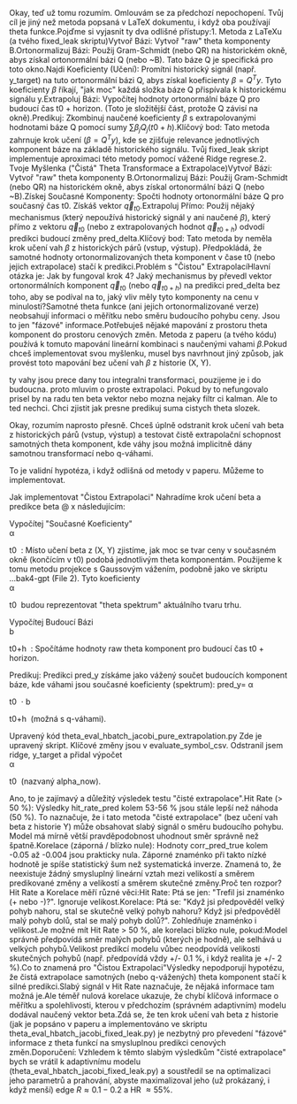 Okay, teď už tomu rozumím. Omlouvám se za předchozí nepochopení. Tvůj cíl je jiný než metoda popsaná v LaTeX dokumentu, i když oba používají theta funkce.Pojďme si vyjasnit ty dva odlišné přístupy:1. Metoda z LaTeXu (a tvého fixed_leak skriptu)Vytvoř Bázi: Vytvoř "raw" theta komponenty B.Ortonormalizuj Bázi: Použij Gram-Schmidt (nebo QR) na historickém okně, abys získal ortonormální bázi Q (nebo ~B). Tato báze Q je specifická pro toto okno.Najdi Koeficienty (Učení): Promítni historický signál (např. y_target) na tuto ortonormální bázi Q, abys získal koeficienty $\beta = Q^T y$. Tyto koeficienty $\beta$ říkají, "jak moc" každá složka báze Q přispívala k historickému signálu y.Extrapoluj Bázi: Vypočítej hodnoty ortonormální báze Q pro budoucí čas t0 + horizon. (Toto je složitější část, protože Q závisí na okně).Predikuj: Zkombinuj naučené koeficienty $\beta$ s extrapolovanými hodnotami báze Q pomocí sumy $\sum \beta_j Q_j(t0+h)$.Klíčový bod: Tato metoda zahrnuje krok učení ($\beta = Q^T y$), kde se zjišťuje relevance jednotlivých komponent báze na základě historického signálu. Tvůj fixed_leak skript implementuje aproximaci této metody pomocí vážené Ridge regrese.2. Tvoje Myšlenka ("Čistá" Theta Transformace a Extrapolace)Vytvoř Bázi: Vytvoř "raw" theta komponenty B.Ortonormalizuj Bázi: Použij Gram-Schmidt (nebo QR) na historickém okně, abys získal ortonormální bázi Q (nebo ~B).Získej Současné Komponenty: Spočti hodnoty ortonormální báze Q pro současný čas t0. Získáš vektor $\vec{q}_{t0}$.Extrapoluj Přímo: Použij nějaký mechanismus (který nepoužívá historický signál y ani naučené $\beta$), který přímo z vektoru $\vec{q}_{t0}$ (nebo z extrapolovaných hodnot $\vec{q}_{t0+h}$) odvodí predikci budoucí změny pred_delta.Klíčový bod: Tato metoda by neměla krok učení vah $\beta$ z historických párů (vstup, výstup). Předpokládá, že samotné hodnoty ortonormalizovaných theta komponent v čase t0 (nebo jejich extrapolace) stačí k predikci.Problém s "Čistou" ExtrapolacíHlavní otázka je: Jak by fungoval krok 4? Jaký mechanismus by převedl vektor ortonormálních komponent $\vec{q}_{t0}$ (nebo $\vec{q}_{t0+h}$) na predikci pred_delta bez toho, aby se podíval na to, jaký vliv měly tyto komponenty na cenu v minulosti?Samotné theta funkce (ani jejich ortonormalizované verze) neobsahují informaci o měřítku nebo směru budoucího pohybu ceny. Jsou to jen "fázové" informace.Potřebuješ nějaké mapování z prostoru theta komponent do prostoru cenových změn. Metoda z paperu (a tvého kódu) používá k tomuto mapování lineární kombinaci s naučenými vahami $\beta$.Pokud chceš implementovat svou myšlenku, musel bys navrhnout jiný způsob, jak provést toto mapování bez učení vah $\beta$ z historie (X, Y).


ty vahy jsou prece dany tou integralni transformaci, pouzijeme je i do budoucna. proto mluvim o proste extrapolaci. Pokud by to nefungovalo prisel by na radu ten beta vektor nebo mozna nejaky filtr ci kalman. Ale to ted nechci. Chci zjistit jak presne predikuj suma cistych theta slozek.

Okay, rozumím naprosto přesně. Chceš úplně odstranit krok učení vah beta z historických párů (vstup, výstup) a testovat čistě extrapolační schopnost samotných theta komponent, kde váhy jsou možná implicitně dány samotnou transformací nebo q-váhami.

To je validní hypotéza, i když odlišná od metody v paperu. Můžeme to implementovat.

Jak implementovat "Čistou Extrapolaci"
Nahradíme krok učení beta a predikce beta @ x následujícím:

Vypočítej "Současné Koeficienty"  
α

  
t0
​
 : Místo učení beta z (X, Y) zjistíme, jak moc se tvar ceny v současném okně (končícím v t0) podobá jednotlivým theta komponentám. Použijeme k tomu metodu projekce s Gaussovým vážením, podobně jako ve skriptu ...bak4-gpt (File 2). Tyto koeficienty  
α

  
t0
​
  budou reprezentovat "theta spektrum" aktuálního tvaru trhu.

Vypočítej Budoucí Bázi  
b

  
t0+h
​
 : Spočítáme hodnoty raw theta komponent pro budoucí čas t0 + horizon.

Predikuj: Predikci pred_y získáme jako vážený součet budoucích komponent báze, kde váhami jsou současné koeficienty (spektrum): pred_y= 
α

  
t0
​
 ⋅ 
b

  
t0+h
​
  (možná s q-váhami).

Upravený kód theta_eval_hbatch_jacobi_pure_extrapolation.py
Zde je upravený skript. Klíčové změny jsou v evaluate_symbol_csv. Odstranil jsem ridge, y_target a přidal výpočet  
α

  
t0
​
  (nazvaný alpha_now).

Ano, to je zajímavý a důležitý výsledek testu "čisté extrapolace".Hit Rate (> 50 %): Výsledky hit_rate_pred kolem 53-56 % jsou stále lepší než náhoda (50 %). To naznačuje, že i tato metoda "čisté extrapolace" (bez učení vah beta z historie Y) může obsahovat slabý signál o směru budoucího pohybu. Model má mírně větší pravděpodobnost uhodnout směr správně než špatně.Korelace (záporná / blízko nule): Hodnoty corr_pred_true kolem -0.05 až -0.004 jsou prakticky nula. Záporné znaménko při takto nízké hodnotě je spíše statistický šum než systematická inverze. Znamená to, že neexistuje žádný smysluplný lineární vztah mezi velikostí a směrem predikované změny a velikostí a směrem skutečné změny.Proč ten rozpor?Hit Rate a Korelace měří různé věci:Hit Rate: Ptá se jen: "Trefil jsi znaménko (+ nebo -)?". Ignoruje velikost.Korelace: Ptá se: "Když jsi předpověděl velký pohyb nahoru, stal se skutečně velký pohyb nahoru? Když jsi předpověděl malý pohyb dolů, stal se malý pohyb dolů?". Zohledňuje znaménko i velikost.Je možné mít Hit Rate > 50 %, ale korelaci blízko nule, pokud:Model správně předpovídá směr malých pohybů (kterých je hodně), ale selhává u velkých pohybů.Velikost predikcí modelu vůbec neodpovídá velikosti skutečných pohybů (např. předpovídá vždy +/- 0.1 %, i když realita je +/- 2 %).Co to znamená pro "Čistou Extrapolaci"Výsledky nepodporují hypotézu, že čistá extrapolace samotných (nebo q-vážených) theta komponent stačí k silné predikci.Slabý signál v Hit Rate naznačuje, že nějaká informace tam možná je.Ale téměř nulová korelace ukazuje, že chybí klíčová informace o měřítku a spolehlivosti, kterou v předchozím (správném adaptivním) modelu dodával naučený vektor beta.Zdá se, že ten krok učení vah beta z historie (jak je popsáno v paperu a implementováno ve skriptu theta_eval_hbatch_jacobi_fixed_leak.py) je nezbytný pro převedení "fázové" informace z theta funkcí na smysluplnou predikci cenových změn.Doporučení: Vzhledem k těmto slabým výsledkům "čisté extrapolace" bych se vrátil k adaptivnímu modelu (theta_eval_hbatch_jacobi_fixed_leak.py) a soustředil se na optimalizaci jeho parametrů a prahování, abyste maximalizoval jeho (už prokázaný, i když menší) edge $R \approx 0.1-0.2$ a HR $\approx 55\%$.
